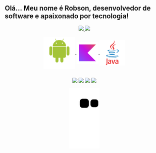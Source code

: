 ## Olá... Meu nome é Robson, desenvolvedor de software e apaixonado por tecnologia!
<div align="center">
  <a href="https://github.com/djroydb">
  <img height="180em" src="https://github-readme-stats.vercel.app/api?username=djroydb&show_icons=true&theme=midnight-purple&include_all_commits=true&count_private=true"/>
  <img height="180em" src="https://github-readme-stats.vercel.app/api/top-langs/?username=djroydb&langs_count=8&theme=midnight-purple&layout=compact&langs_count=10&hide=css,typescript,javascript,C++,C,html,makefile"/>
</div>
  
<div align="center" style="display: inline_block"><br>
  <img align="center" alt="djroydb-Android" height="100" width="100" src="https://raw.githubusercontent.com/devicons/devicon/master/icons/android/android-original-wordmark.svg">
  <img align="center" alt="djroydb-Kotlin" height="70" width="70" src="https://raw.githubusercontent.com/devicons/devicon/master/icons/kotlin/kotlin-original.svg">
  <img align="center" alt="djroydb-Java" height="80" width="80" src="https://raw.githubusercontent.com/devicons/devicon/master/icons/java/java-original-wordmark.svg">
  </div>
  
 ##
  
<div align="center">
  <a href="https://instagram.com/djroydb"  target="_blank"><img src="https://img.shields.io/badge/-Instagram-%23E4405F?style=for-the-badge&logo=instagram&logoColor=white" target="_blank"></a>
 	<a href="https://www.twitch.tv/Dj_Roy_" target="_blank"><img src="https://img.shields.io/badge/Twitch-9146FF?style=for-the-badge&logo=twitch&logoColor=white" target="_blank"></a>
  <a href = "mailto:djroydb@gmail.com"><img src="https://img.shields.io/badge/-Gmail-%23333?style=for-the-badge&logo=gmail&logoColor=white" target="_blank"></a>
  <a href="https://www.linkedin.com/in/robsonfreitasmobiledev" target="_blank"><img src="https://img.shields.io/badge/-LinkedIn-%230077B5?style=for-the-badge&logo=linkedin&logoColor=white" target="_blank"></a> 
  
  ![Snake animation](https://github.com/djroydb/djroydb/blob/output/github-contribution-grid-snake.svg)
  
</div>
